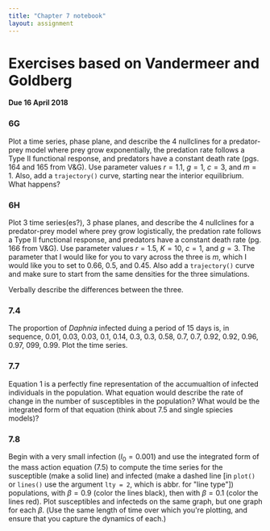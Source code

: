 ```yaml
---
title: "Chapter 7 notebook"
layout: assignment
---
```


# Exercises based on Vandermeer and Goldberg
**Due 16 April 2018**

### 6G
Plot a time series, phase plane, and describe the 4 nullclines for a predator-prey model where prey grow exponentially, the predation rate follows a Type II functional response, and predators have a constant death rate (pgs. 164 and 165 from V&G). Use parameter values $r = 1.1$, $g = 1$, $c = 3$, and $m = 1$. Also, add a `trajectory()` curve, starting near the interior equilibrium. What happens?

### 6H
Plot 3 time series(es?), 3 phase planes, and describe the 4 nullclines for a predator-prey model where prey grow logistically, the predation rate follows a Type II functional response, and predators have a constant death rate (pg. 166 from V&G). Use parameter values $r = 1.5$, $K = 10$, $c = 1$, and $g = 3$. The parameter that I would like for you to vary across the three is $m$, which I would like you to set to 0.66, 0.5, and 0.45. Also add a `trajectory()` curve and make sure to start from the same densities for the three simulations.

Verbally describe the differences between the three.

### 7.4
The proportion of *Daphnia* infected duing a period of 15 days is, in sequence, 0.01, 0.03, 0.03, 0.1, 0.14, 0.3, 0.3, 0.58, 0.7, 0.7, 0.92, 0.92, 0.96, 0.97, 099, 0.99. Plot the time series.


### 7.7
Equation 1 is a perfectly fine representation of the accumualtion of infected individuals in the population. What equation would describe the rate of change in the number of susceptibles in the population? What would be the integrated form of that equation (think about 7.5 and single spiecies models)?


### 7.8
Begin with a very small infection ($I_0 = 0.001$) and use the integrated form of the mass action equation (7.5) to compute the time series for the susceptible (make a solid line) and infected (make a dashed line [in `plot()` or `lines()` use the argument `lty = 2`, which is abbr. for "line type"]) populations, with $\beta = 0.9$ (color the lines black), then with $\beta = 0.1$ (color the lines red). Plot susceptibles and infecteds on the same graph, but one graph for each $\beta$. (Use the same length of time over which you're plotting, and ensure that you capture the dynamics of each.)